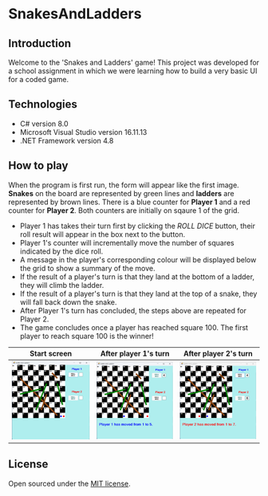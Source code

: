 # SnakesAndLadders
## Introduction
Welcome to the 'Snakes and Ladders' game! This project was developed for a school assignment in which we were learning how to build a very basic UI for a coded game.

## Technologies
- C# version 8.0
- Microsoft Visual Studio version 16.11.13
- .NET Framework version 4.8

## How to play
When the program is first run, the form will appear like the first image. **Snakes** on the board are represented by green lines and **ladders** are represented by brown lines. There is a blue counter for **Player 1** and a red counter for **Player 2**. Both counters are initially on sqaure 1 of the grid.

- Player 1 has takes their turn first by clicking the *ROLL DICE* button, their roll result will appear in the box next to the button.
- Player 1's counter will incrementally move the number of squares indicated by the dice roll.
- A message in the player's corresponding colour will be displayed below the grid to show a summary of the move.
- If the result of a player's turn is that they land at the bottom of a ladder, they will climb the ladder.
- If the result of a player's turn is that they land at the top of a snake, they will fall back down the snake.
- After Player 1's turn has concluded, the steps above are repeated for Player 2.
- The game concludes once a player has reached square 100. The first player to reach square 100 is the winner!

| Start screen | After player 1's turn | After player 2's turn |
|--------------|-----------------------|-----------------------|
|<img src="https://github.com/jessicapeck/SnakesAndLadders/blob/main/images/snakes-and-ladders-1.png" alt="Snakes and Ladders image 1" width=100%>|<img src="https://github.com/jessicapeck/SnakesAndLadders/blob/main/images/snakes-and-ladders-2.png" alt="Snakes and Ladders image 2" width=100%>|<img src="https://github.com/jessicapeck/SnakesAndLadders/blob/main/images/snakes-and-ladders-3.png" alt="Snakes and Ladders image 3" width=100%>|

## License
Open sourced under the [MIT license](LICENSE.md).

